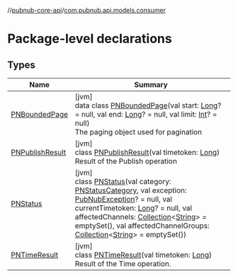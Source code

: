 //[pubnub-core-api](../../index.md)/[com.pubnub.api.models.consumer](index.md)

# Package-level declarations

## Types

| Name | Summary |
|---|---|
| [PNBoundedPage](-p-n-bounded-page/index.md) | [jvm]<br>data class [PNBoundedPage](-p-n-bounded-page/index.md)(val start: [Long](https://kotlinlang.org/api/latest/jvm/stdlib/kotlin/-long/index.html)? = null, val end: [Long](https://kotlinlang.org/api/latest/jvm/stdlib/kotlin/-long/index.html)? = null, val limit: [Int](https://kotlinlang.org/api/latest/jvm/stdlib/kotlin/-int/index.html)? = null)<br>The paging object used for pagination |
| [PNPublishResult](-p-n-publish-result/index.md) | [jvm]<br>class [PNPublishResult](-p-n-publish-result/index.md)(val timetoken: [Long](https://kotlinlang.org/api/latest/jvm/stdlib/kotlin/-long/index.html))<br>Result of the Publish operation |
| [PNStatus](-p-n-status/index.md) | [jvm]<br>class [PNStatus](-p-n-status/index.md)(val category: [PNStatusCategory](../com.pubnub.api.enums/-p-n-status-category/index.md), val exception: [PubNubException](../com.pubnub.api/-pub-nub-exception/index.md)? = null, val currentTimetoken: [Long](https://kotlinlang.org/api/latest/jvm/stdlib/kotlin/-long/index.html)? = null, val affectedChannels: [Collection](https://kotlinlang.org/api/latest/jvm/stdlib/kotlin.collections/-collection/index.html)&lt;[String](https://kotlinlang.org/api/latest/jvm/stdlib/kotlin/-string/index.html)&gt; = emptySet(), val affectedChannelGroups: [Collection](https://kotlinlang.org/api/latest/jvm/stdlib/kotlin.collections/-collection/index.html)&lt;[String](https://kotlinlang.org/api/latest/jvm/stdlib/kotlin/-string/index.html)&gt; = emptySet()) |
| [PNTimeResult](-p-n-time-result/index.md) | [jvm]<br>class [PNTimeResult](-p-n-time-result/index.md)(val timetoken: [Long](https://kotlinlang.org/api/latest/jvm/stdlib/kotlin/-long/index.html))<br>Result of the Time operation. |
